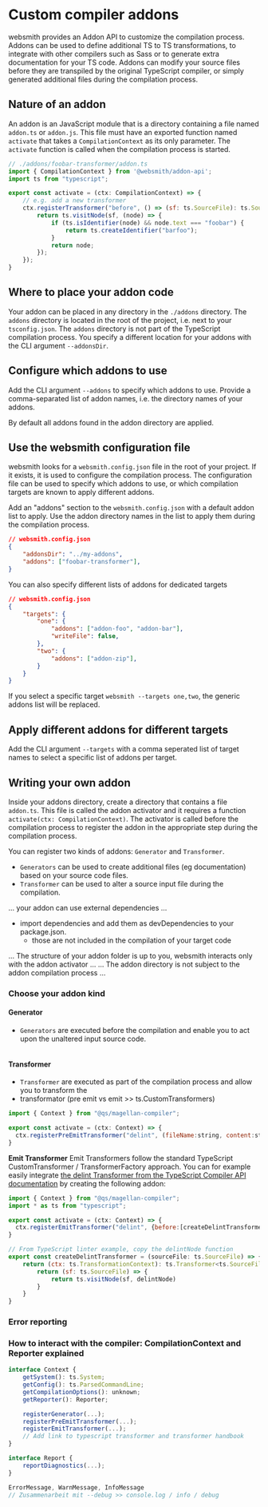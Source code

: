 # Custom compiler addons

websmith provides an Addon API to customize the compilation process. Addons can be used to define additional TS to TS transformations, to integrate with other compilers such as Sass or to generate extra documentation for your TS code. Addons can modify your source files before they are transpiled by the original TypeScript compiler, or simply generated additional files during the compilation process.

## Nature of an addon

An addon is an JavaScript module that is a directory containing a file named `addon.ts` or `addon.js`. This file must have an exported function named `activate` that takes a `CompilationContext` as its only parameter. The `activate` function is called when the compilation process is started.

```javascript
// ./addons/foobar-transformer/addon.ts
import { CompilationContext } from '@websmith/addon-api';
import ts from "typescript";

export const activate = (ctx: CompilationContext) => {
    // e.g. add a new transformer
    ctx.registerTransformer("before", () => (sf: ts.SourceFile): ts.SourceFile => {
        return ts.visitNode(sf, (node) => {
            if (ts.isIdentifier(node) && node.text === "foobar") {
                return ts.createIdentifier("barfoo");
            }
            return node;
        });
    });
}
```

## Where to place your addon code

Your addon can be placed in any directory in the `./addons` directory. The `addons` directory is located in the root of the project, i.e. next to your `tsconfig.json`. The `addons` directory is not part of the TypeScript compilation process. You specify a different location for your addons with the CLI argument `--addonsDir`.

## Configure which addons to use

Add the CLI argument `--addons` to specify which addons to use. Provide a comma-separated list of addon names, i.e. the directory names of your addons.

By default all addons found in the addon directory are applied.

## Use the websmith configuration file

websmith looks for a `websmith.config.json` file in the root of your project. If it exists, it is used to configure the compilation process. The configuration file can be used to specify which addons to use, or which compilation targets are known to apply different addons.

Add an "addons" section to the `websmith.config.json` with a default addon list to apply. Use the addon directory names in the list to apply them during the compilation process.

```json
// websmith.config.json
{ 
    "addonsDir": "../my-addons",
    "addons": ["foobar-transformer"],
}
```

You can also specify different lists of addons for dedicated targets

```json
// websmith.config.json
{
    "targets": {
        "one": {
            "addons": ["addon-foo", "addon-bar"],
            "writeFile": false,
        },
        "two": {
            "addons": ["addon-zip"],
        }
    }
}
```

If you select a specific target `websmith --targets one,two`, the generic addons list will be replaced.

## Apply different addons for different targets

Add the CLI argument `--targets` with a comma seperated list of target names to select a specific list of addons per target.

## Writing your own addon

Inside your addons directory, create a directory that contains a file `addon.ts`. This file is called the addon activator and it requires a function `activate(ctx: CompilationContext)`. The activator is called before the compilation process to register the addon in the appropriate step during the compilation process.

You can register two kinds of addons: `Generator` and `Transformer`.

- `Generators` can be used to create additional files (eg documentation) based on your source code files.
- `Transformer` can be used to alter a source input file during the compilation.

... your addon can use external dependencies ...

- import dependencies and add them as devDependencies to your package.json.
  - those are not included in the compilation of your target code

... The structure of your addon folder is up to you, websmith interacts only with the addon activator ...
... The addon directory is not subject to the addon compilation process ...

### Choose your addon kind

#### Generator

- `Generators` are executed before the compilation and enable you to act upon the unaltered input source code.

```javascript

```

#### Transformer

- `Transformer` are executed as part of the compilation process and allow you to transform the
- transformator (pre emit vs emit >> ts.CustomTransformers)

```javascript
import { Context } from "@qs/magellan-compiler";

export const activate = (ctx: Context) => {
  ctx.registerPreEmitTransformer("delint", (fileName:string, content:string) => content);
}

```

**Emit Transformer**
Emit Transformers follow the standard TypeScript CustomTransformer / TransformerFactory<T> approach. You can for example easily integrate [the delint Transformer from the TypeScript Compiler API documentation](https://github.com/microsoft/TypeScript/wiki/Using-the-Compiler-API#traversing-the-ast-with-a-little-linter) by creating the following addon:

```javascript
import { Context } from "@qs/magellan-compiler";
import * as ts from "typescript";

export const activate = (ctx: Context) => {
  ctx.registerEmitTransformer("delint", {before:[createDelintTransformer]});
}

// From TypeScript linter example, copy the delintNode function
export const createDelintTransformer = (sourceFile: ts.SourceFile) => {
    return (ctx: ts.TransformationContext): ts.Transformer<ts.SourceFile> => {
        return (sf: ts.SourceFile) => {
            return ts.visitNode(sf, delintNode)
        }
    }
}

```

### Error reporting

### How to interact with the compiler: CompilationContext and Reporter explained

```javascript
interface Context {
    getSystem(): ts.System;
    getConfig(): ts.ParsedCommandLine;
    getCompilationOptions(): unknown;
    getReporter(): Reporter;

    registerGenerator(...);
    registerPreEmitTransformer(...);
    registerEmitTransformer(...);
    // Add link to typescript transformer and transformer handbook
}

interface Report {
    reportDiagnostics(...);
}

ErrorMessage, WarnMessage, InfoMessage
// Zusammenarbeit mit --debug >> console.log / info / debug
```
